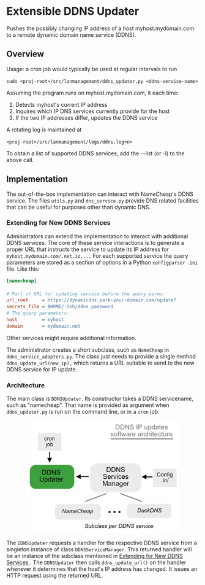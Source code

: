 # Extensible DDNS Updater

Pushes the possibly changing IP address of a host myhost.mydomain.com to a remote dynamic domain name service (DDNS).

## Overview
Usage: a cron job would typically be used at regular intervals to run

`sudo <proj-root>/src/lanmanagement/ddns_updater.py <ddns-service-name>`

Assuming the program runs on myhost.mydomain.com, it each time:

1. Detects myhost's current IP address
2. Inquires which IP DNS services currently provide for the host
3. If the two IP addresses differ, updates the DDNS service

A rotating log is maintained at

`<proj-root>/src/lanmanagement/logs/ddns.log<n>`

To obtain a list of supported DDNS services, add the --list (or -l) to the above call.

## Implementation

The out-of-the-box implementation can interact with NameCheap's DDNS service. The files `utils.py` and `dns_service.py` provide DNS related facilities that can be useful for purposes other than dynamic DNS.

### Extending for New DDNS Services

Administrators can extend the implementation to interact with additional DDNS services. The core of these service interactions is to generate a proper URL that instructs the service to update its IP address for `myhost.mydomain.com/.net.io,...` For each supported service the query parameters are stored as a section of options in a Python `configparser` `.ini` file. Like this:

```ini
[namecheap]

# Part of URL for updating service before the query parms:
url_root     = https://dynamicdns.park-your-domain.com/update?
secrets_file = $HOME/.ssh/ddns_password
# The query parameters:
host         = myhost
domain       = mydomain.net
```

Other services might require additional information.

The administrator creates a short subclass, such as `NameCheap` in `ddns_service_adapters.py`. The class just needs to provide a single method `ddns_update_url(new_ip),` which returns a URL suitable to send to the new DDNS service for IP update.

### Architecture

The main class is `DDNSUpdater`. Its constructor takes a DDNS servicename, such as "namecheap". That name is provided as argument when `ddns_updater.py` is run on the command line, or in a `cron` job.

<div align="center">
  <img src="https://raw.githubusercontent.com/paepcke/ddns-updater/main/readme_architecture.png"
       alt="DDNS service update architecture"
       width="400px"
       >
</div>

The `DDNSUpdater` requests a handler for the respective DDNS service from a singleton instance of class `DDNSServiceManager`. This returned handler will be an instance of the subclass mentioned in [Extending for New DDNS Services ](#extending-for-new-ddns-services). The `DDNSUpdater` then calls `ddns_update_url()` on the handler whenever it determines that the host's IP address has changed. It issues an HTTP request using the returned URL.
